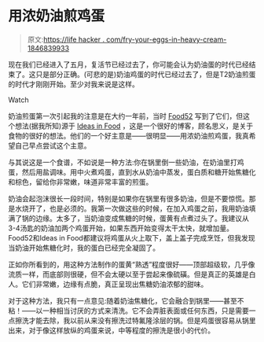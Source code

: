 # 用浓奶油煎鸡蛋

> 原文:[https://life hacker . com/fry-your-eggs-in-heavy-cream-1846839933](https://lifehacker.com/fry-your-eggs-in-heavy-cream-1846839933)

现在我们已经进入了五月，复活节已经过去了，你可能会认为奶油蛋的时代已经结束了。这只是部分正确。(可悲的是)奶油鸡蛋的时代已经过去了，但是T2奶油煎蛋的时代才刚刚开始。至少对我来说是这样。

Watch

奶油煎蛋第一次引起我的注意是在大约一年前，当时 [Food52](https://food52.com/recipes/81961-caramelized-cream-eggs-from-ideas-in-food) 写到了它们，但这个想法(据我所知)源于 [Ideas in Food](https://blog.ideasinfood.com/ideas_in_food/2019/02/caramelized-cream-eggs.html) ，这是一个很好的博客，顾名思义，是关于食物的很好的想法。他们的一个好主意是——很明显——用浓奶油煎鸡蛋，我真希望自己早点尝试这个主意。

与其说这是一个食谱，不如说是一种方法:你在锅里倒一些奶油，在奶油里打鸡蛋，然后用盐调味。用中火煮鸡蛋，直到水从奶油中蒸发，蛋白质和糖开始焦糖化和棕色，留给你非常嫩，味道非常丰富的煎蛋。

奶油会起泡沫很长一段时间，特别是如果你在锅里有很多奶油，但是不要惊慌。那是水烧开了，也是必须的。我第一次做这些的时候，在加入鸡蛋之前，我用奶油填满了锅的边缘。太多了，当奶油变成焦糖的时候，蛋黄有点煮过头了。我建议从3-4汤匙的奶油加两个鸡蛋开始，如果东西开始变得太干太快，就增加量。Food52和Ideas in Food都建议将鸡蛋从火上取下，盖上盖子完成烹饪，但我发现当奶油开始焦糖化时，我的蛋白已经完全凝固了。

正如你所看到的，用这种方法制作的蛋黄“熟透”程度很好——顶部超级软，几乎像流质一样，而底部则很硬，但不会太硬以至于尝起来像硫磺。但是真正的英雄是白人。它们非常嫩，边缘有点脆，真正呈现出焦糖奶油浓郁的甜味。

对于这种方法，我只有一点意见:随着奶油焦糖化，它会融合到锅里——甚至不粘！——以一种相当讨厌的方式来清洗。它不会弄脏表面或任何东西，只是需要一点擦洗才能去除，我以前从来没有擦洗过特氟隆涂层的锅。但是鸡蛋很容易从锅里出来，对于像这样放纵的鸡蛋来说，中等程度的擦洗是很小的代价。